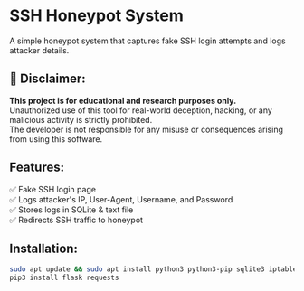# SSH Honeypot System

A simple honeypot system that captures fake SSH login attempts and logs attacker details.

## 🚨 Disclaimer:
**This project is for educational and research purposes only.**  
Unauthorized use of this tool for real-world deception, hacking, or any malicious activity is strictly prohibited.  
The developer is not responsible for any misuse or consequences arising from using this software.

## Features:
✅ Fake SSH login page  
✅ Logs attacker's IP, User-Agent, Username, and Password  
✅ Stores logs in SQLite & text file  
✅ Redirects SSH traffic to honeypot  

## Installation:
```bash
sudo apt update && sudo apt install python3 python3-pip sqlite3 iptables -y
pip3 install flask requests
